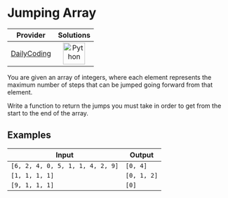 # Jumping Array

<!-- INFO TABLE BEGIN -->

| Provider                                              | Solutions                                                                                                                                        |
| :---------------------------------------------------: | :----------------------------------------------------------------------------------------------------------------------------------------------: |
| [DailyCoding](../../../docs/providers/DailyCoding.md) | [<img src="https://res.cloudinary.com/rascaltwo/image/upload/v1631924087/python_xzdlti.svg" alt="Python" title="Python" width="50" />](solve.py) |

<!-- INFO TABLE END -->

You are given an array of integers, where each element represents the maximum number of steps that can be jumped going forward from that element.

Write a function to return the jumps you must take in order to get from the start to the end of the array.

## Examples

| Input                            | Output      |
| -------------------------------- | ----------- |
| `[6, 2, 4, 0, 5, 1, 1, 4, 2, 9]` | `[0, 4]`    |
| `[1, 1, 1, 1]`                   | `[0, 1, 2]` |
| `[9, 1, 1, 1]`                   | `[0]`       |

